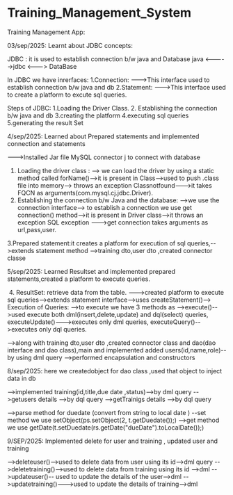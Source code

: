 # Training_Management_System

Training Management App:

03/sep/2025: Learnt about JDBC concepts:

JDBC : it is used to establish connection b/w java and Database
       java <----->jdbc <---> DataBase

In JDBC we have inrerfaces:
 1.Connection:
     --->This  interface used to establish connection b/w java and db
 2.Statement:
     --->This interface used to create a platform to excute sql queries.

Steps of JDBC:
1.Loading the Driver Class.
2. Establishing the connection b/w java and db
3.creating the platform 
4.executing sql queries
5.generating the result Set

4/sep/2025: Learned about Prepared statements and implemented connection and statements

--->Installed Jar file MySQL connector j to connect with database
1. Loading the driver class :
 --> we can load the driver by using a static method called forName()-->it is present in Class-->used to push .class file into memory-->
    throws an  exception Classnotfound--->it takes FQCN as arguments(com.mysql.cj.jdbc.Driver).
2. Establishing the connection b/w Java and the database:
  -->we use the connection interface--> to establish a connection we use get connection() method-->it is present in Driver class-->it throws an exception SQL exception
--->get connection takes arguments as url,pass,user.

 3.Prepared statement:it creates a platform for execution of sql queries,-->extends statement method
-->training dto,user dto ,created connector classe

5/sep/2025: Learned Resultset and implemented prepared statements,created a platform to execute queries.

 4. ResultSet: retrieve data from the table.
--->created platform to execute sql queries-->extends statement interface-->uses createStatement()-->
Execution of Queries:
-->to execute we have 3 methods as -->execute()-->used execute both dml(insert,delete,update) and dql(select) queries,
executeUpdate()--->executes only dml queries,
executeQuery()-->executes only dql queries.

-->along with training dto,user dto ,created connector class and dao(dao interface and dao class),main and  implemented added users(id,name,role)--by using dml query
-->performed encapsulation and constructors

8/sep/2025:
here we createdobject for dao class ,used that object to inject data in db

-->implemented training(id,title,due date ,status)-->by dml query
-->getusers details -->by dql query
-->getTrainigs details -->by  dql query

-->parse method for duedate (convert from string to local date )
--set method we use setObject(ps.setObject(2, t.getDuedate());)
-->get method we use getDate(t.setDuedate(rs.getDate("dueDate").toLocalDate());)

9/SEP/2025: Implemented delete for user and training , updated user and training
 
-->deleteuser()-->used to delete data from user using its id-->dml query
-->deletetraining()-->used to delete data from training using its id -->dml
-->updateuser()-- used to update the details of the user-->dml
-->updatetraining()--->used to update the details of training-->dml


 
